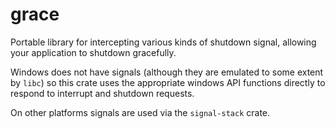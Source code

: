 # grace

Portable library for intercepting various kinds of shutdown signal,
allowing your application to shutdown gracefully.

Windows does not have signals (although they are emulated to some
extent by `libc`) so this crate uses the appropriate windows API
functions directly to respond to interrupt and shutdown requests.

On other platforms signals are used via the `signal-stack`
crate.
